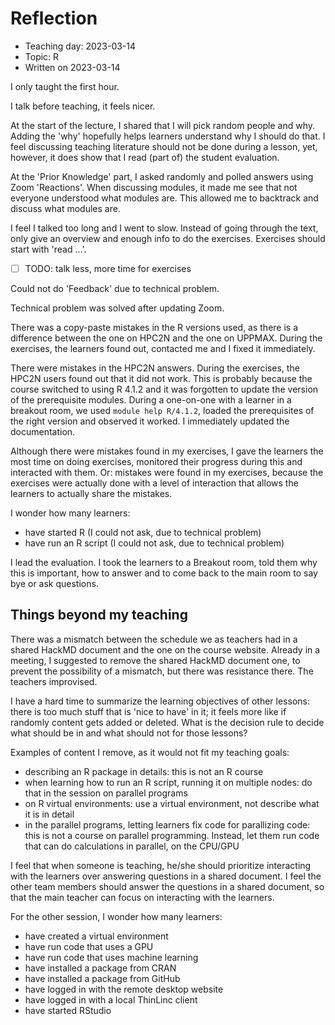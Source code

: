 # Reflection

 * Teaching day: 2023-03-14
 * Topic: R
 * Written on 2023-03-14

I only taught the first hour.

I talk before teaching, it feels nicer.

At the start of the lecture, I shared that I will pick random people
and why. Adding the 'why' hopefully helps learners understand
why I should do that. I feel discussing teaching literature should
not be done during a lesson, yet, however, it does show that I
read (part of) the student evaluation.

At the 'Prior Knowledge' part, I asked randomly and polled answers using
Zoom 'Reactions'. When discussing modules, it made me see that not everyone
understood what modules are. This allowed me to backtrack and discuss
what modules are.

I feel I talked too long and I went to slow.
Instead of going through the text, only give an
overview and enough info to do the exercises.
Exercises should start with 'read ...'.

- [ ] TODO: talk less, more time for exercises

Could not do 'Feedback' due to technical problem.

Technical problem was solved after updating Zoom.

There was a copy-paste mistakes in the R versions used,
as there is a difference between the one on HPC2N and the one on UPPMAX.
During the exercises, the learners found out, 
contacted me and I fixed it immediately.

There were mistakes in the HPC2N answers.
During the exercises, the HPC2N users found out 
that it did not work. This is probably because the course
switched to using R 4.1.2 and it was forgotten to update
the version of the prerequisite modules.
During a one-on-one with a learner in a breakout room,
we used `module help R/4.1.2`, loaded the prerequisites
of the right version and observed it worked.
I immediately updated the documentation.

Although there were mistakes found in my exercises,
I gave the learners the most time on doing exercises,
monitored their progress during this and
interacted with them. Or: mistakes were found in my
exercises, because the exercises were actually done 
with a level of interaction that allows the learners
to actually share the mistakes.

I wonder how many learners:

- have started R (I could not ask, due to technical problem)
- have run an R script (I could not ask, due to technical problem)

I lead the evaluation. I took the learners to a Breakout room,
told them why this is important, how to answer and to come
back to the main room to say bye or ask questions.

## Things beyond my teaching

There was a mismatch between the schedule we as teachers had 
in a shared HackMD document and the one on the course website.
Already in a meeting, I suggested to remove the shared HackMD document
one, to prevent the possibility of a mismatch, but there was resistance there.
The teachers improvised.

I have a hard time to summarize the learning objectives of other lessons:
there is too much stuff that is 'nice to have' in it;
it feels more like if randomly content gets added or deleted.
What is the decision rule to decide what should be in and what should not
for those lessons? 

Examples of content I remove, as it would not fit my teaching goals:

- describing an R package in details: this is not an R course
- when learning how to run an R script, running it on multiple nodes: 
  do that in the session on parallel programs
- on R virtual environments: use a virtual environment, not describe
  what it is in detail
- in the parallel programs, letting learners fix code for parallizing
  code: this is not a course on parallel programming. Instead,
  let them run code that can do calculations in parallel, on the CPU/GPU

I feel that when someone is teaching, he/she should prioritize interacting
with the learners over answering questions in a shared document. 
I feel the other team members should answer the questions in a shared
document, so that the main teacher can focus on interacting with the learners.

For the other session, I wonder how many learners:

- have created a virtual environment
- have run code that uses a GPU
- have run code that uses machine learning
- have installed a package from CRAN
- have installed a package from GitHub
- have logged in with the remote desktop website
- have logged in with a local ThinLinc client
- have started RStudio



